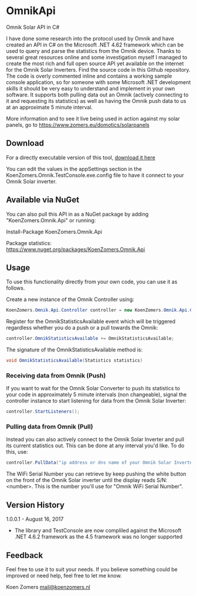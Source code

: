 # OmnikApi
Omnik Solar API in C#

I have done some research into the protocol used by Omnik and have created an API in C# on the Microsoft .NET 4.62 framework which can be used to query and parse the statistics from the Omnik device. Thanks to several great resources online and some investigation myself I managed to create the most rich and full open source API yet available on the internet for the Omnik Solar Inverters. Find the source code in this Github repository. The code is overly commented inline and contains a working sample console application, so for someone with some Microsoft .NET development skills it should be very easy to understand and implement in your own software. It supports both pulling data out an Omnik (actively connecting to it and requesting its statistics) as well as having the Omnik push data to us at an approximate 5 minute interval.

More information and to see it live being used in action against my solar panels, go to https://www.zomers.eu/domotics/solarpanels

## Download

For a directly executable version of this tool, [download it here](https://github.com/KoenZomers/OmnikApi/raw/master/Downloads/KoenZomers.Omnik.TestConsole.zip)

You can edit the values in the appSettings section in the KoenZomers.Omnik.TestConsole.exe.config file to have it connect to your Omnik Solar inverter.

## Available via NuGet

You can also pull this API in as a NuGet package by adding "KoenZomers.Omnik.Api" or running:

Install-Package KoenZomers.Omnik.Api

Package statistics:
https://www.nuget.org/packages/KoenZomers.Omnik.Api

## Usage

To use this functionality directly from your own code, you can use it as follows.

Create a new instance of the Omnik Controller using:

```C#
KoenZomers.Omnik.Api.Controller controller = new KoenZomers.Omnik.Api.Controller();

```

Register for the OmnikStatisticsAvailable event which will be triggered regardless whether you do a push or a pull towards the Omnik:

```C#
controller.OmnikStatisticsAvailable += OmnikStatisticsAvailable;
```

The signature of the OmnikStatisticsAvailable method is:

```C#
void OmnikStatisticsAvailable(Statistics statistics)
```

### Receiving data from Omnik (Push)

If you want to wait for the Omnik Solar Converter to push its statistics to your code in approximately 5 minute intervals (non changeable), signal the controller instance to start listening for data from the Omnik Solar Inverter:

```C#
controller.StartListeners();
```

### Pulling data from Omnik (Pull)

Instead you can also actively connect to the Omnik Solar Inverter and pull its current statistics out. This can be done at any interval you'd like. To do this, use:

```C#
controller.PullData("ip address or dns name of your Omnik Solar Inverter", "Omnik WiFi Serial Number");
```

The WiFi Serial Number you can retrieve by keep pushing the white button on the front of the Omnik Solar inverter until the display reads S/N: \<number>. This is the number you'll use for "Omnik WiFi Serial Number".

## Version History

1.0.0.1 - August 16, 2017

- The library and TestConsole are now compliled against the Microsoft .NET 4.6.2 framework as the 4.5 framework was no longer supported

## Feedback

Feel free to use it to suit your needs. If you believe something could be improved or need help, feel free to let me know.

Koen Zomers
mail@koenzomers.nl
